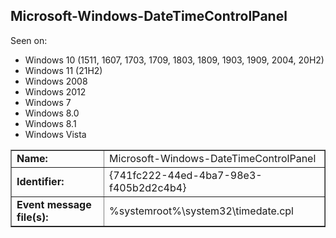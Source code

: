## Microsoft-Windows-DateTimeControlPanel

Seen on:
* Windows 10 (1511, 1607, 1703, 1709, 1803, 1809, 1903, 1909, 2004, 20H2)
* Windows 11 (21H2)
* Windows 2008
* Windows 2012
* Windows 7
* Windows 8.0
* Windows 8.1
* Windows Vista

<table border="1" class="docutils">
  <tbody>
    <tr>
      <td><b>Name:</b></td>
      <td>Microsoft-Windows-DateTimeControlPanel</td>
    </tr>
    <tr>
      <td><b>Identifier:</b></td>
      <td>{741fc222-44ed-4ba7-98e3-f405b2d2c4b4}</td>
    </tr>
    <tr>
      <td><b>Event message file(s):</b></td>
      <td>%systemroot%\system32\timedate.cpl</td>
    </tr>
  </tbody>
</table>

&nbsp;

